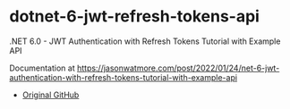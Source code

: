 # dotnet-6-jwt-refresh-tokens-api

.NET 6.0 - JWT Authentication with Refresh Tokens Tutorial with Example API

Documentation
at https://jasonwatmore.com/post/2022/01/24/net-6-jwt-authentication-with-refresh-tokens-tutorial-with-example-api

- [Original GitHub](https://github.com/cornflourblue/dotnet-6-jwt-refresh-tokens-api)
